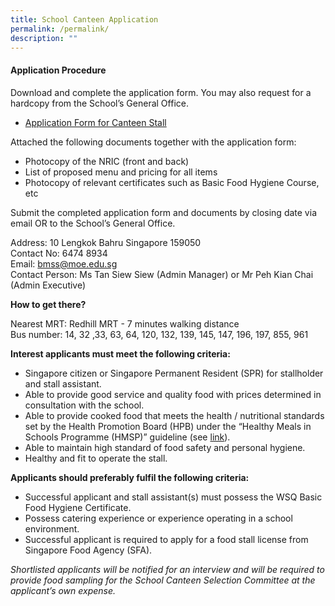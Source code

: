 ```yaml
---
title: School Canteen Application
permalink: /permalink/
description: ""
---
```

#### Application Procedure

Download and complete the application form. You may also request for a hardcopy from the School’s General Office.

* [Application Form for Canteen Stall](/files/application%20for%20canteen%20stall%20in%20existing%20sch.pdf)

Attached the following documents together with the application form:

* Photocopy of the NRIC (front and back)
* List of proposed menu and pricing for all items
* Photocopy of relevant certificates such as Basic Food Hygiene Course, etc


Submit the completed application form and documents by closing date via email OR to the School’s General Office.

Address: 10 Lengkok Bahru Singapore 159050<br>
Contact No: 6474 8934<br>
Email: bmss@moe.edu.sg<br>
Contact Person: Ms Tan Siew Siew (Admin Manager) or Mr Peh Kian Chai (Admin Executive)

**How to get there?**

Nearest MRT: Redhill MRT - 7 minutes walking distance<br>
Bus number: 14, 32 ,33, 63, 64, 120, 132, 139, 145, 147, 196, 197, 855, 961

**Interest applicants must meet the following criteria:**

* Singapore citizen or Singapore Permanent Resident (SPR) for stallholder and stall assistant.
* Able to provide good service and quality food with prices determined in consultation with the school.
* Able to provide cooked food that meets the health / nutritional standards set by the Health Promotion Board (HPB) under the “Healthy Meals in Schools Programme (HMSP)” guideline (see [link](https://www.hpb.gov.sg/schools/school-programmes/healthy-meals-in-schools-programme)).
* Able to maintain high standard of food safety and personal hygiene.
* Healthy and fit to operate the stall.

**Applicants should preferably fulfil the following criteria:**

* Successful applicant and stall assistant(s) must possess the WSQ Basic Food Hygiene Certificate.
* Possess catering experience or experience operating in a school environment.
* Successful applicant is required to apply for a food stall license from Singapore Food Agency (SFA).

*Shortlisted applicants will be notified for an interview and will be required to provide food sampling for the School Canteen Selection Committee at the applicant’s own expense.*